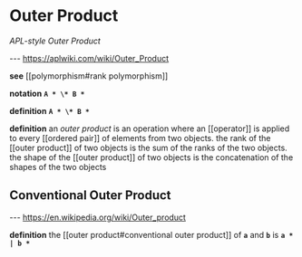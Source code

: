 # Outer Product

_APL-style Outer Product_

--- <https://aplwiki.com/wiki/Outer_Product>

**see** [[polymorphism#rank polymorphism]]

**notation** **`A * \* B *`**

**definition** **`A * \* B *`**

**definition** an _outer product_ is an operation where an [[operator]] is applied to every [[ordered pair]] of elements from two objects. the rank of the [[outer product]] of two objects is the sum of the ranks of the two objects. the shape of the [[outer product]] of two objects is the concatenation of the shapes of the two objects

## Conventional Outer Product

--- <https://en.wikipedia.org/wiki/Outer_product>

**definition** the [[outer product#conventional outer product]] of **`a`** and **`b`** is **`a * | b *`**
